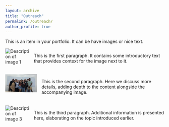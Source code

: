 ```yaml
---
layout: archive
title: "Outreach"
permalink: /outreach/
author_profile: true
---
```


This is an item in your portfolio. It can be have images or nice text.
<div style="display: flex; align-items: flex-start; margin-bottom: 20px;">
    <img src="image1.jpg" alt="Description of image 1" style="margin-right: 15px; width: 100px;">
    <div>
        <p>This is the first paragraph. It contains some introductory text that provides context for the image next to it.</p>
    </div>
</div>

<div style="display: flex; align-items: flex-start; margin-bottom: 20px;">
    <img src="REU_2024_cohort.jpg" style="margin-right: 15px; width: 100px;">
    <div>
        <p>This is the second paragraph. Here we discuss more details, adding depth to the content alongside the accompanying image.</p>
    </div>
</div>

<div style="display: flex; align-items: flex-start; margin-bottom: 20px;">
    <img src="image3.jpg" alt="Description of image 3" style="margin-right: 15px; width: 100px;">
    <div>
        <p>This is the third paragraph. Additional information is presented here, elaborating on the topic introduced earlier.</p>
    </div>
</div>
